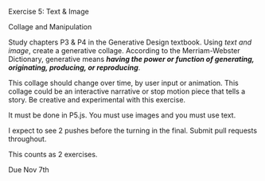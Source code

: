 Exercise 5: Text & Image

Collage and Manipulation

Study chapters P3 & P4 in the Generative Design textbook. Using *text and image*, create a generative collage. According to the Merriam-Webster Dictionary, generative means **_having the power or function of generating, originating, producing, or reproducing_**.

This collage should change over time, by user input or animation. This collage could be an interactive narrative or stop motion piece that tells a story. Be creative and experimental with this exercise.

It must be done in P5.js. You must use images and you must use text.

I expect to see 2 pushes before the turning in the final. Submit pull requests throughout.

This counts as 2 exercises.

Due Nov 7th
